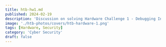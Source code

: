 ```yaml
---
title: htb-hw1.md
published: 2024-02-19
description: 'Discussion on solving Hardware Challenge 1 - Debugging Interface on HTB'
image: './htb-photos/covers/htb-hardware-1.png'
tags: [Hardware, Security]
category: 'Cyber Security'
draft: false 
---
```

